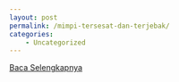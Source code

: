 ```yaml
---
layout: post
permalink: /mimpi-tersesat-dan-terjebak/
categories:
    - Uncategorized
---
```


[Baca Selengkapnya](/05)